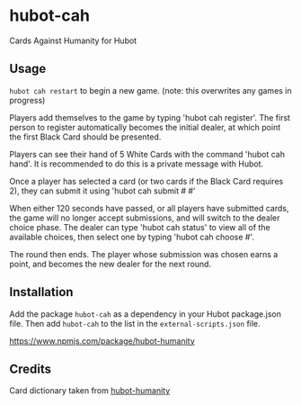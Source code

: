 # hubot-cah
Cards Against Humanity for Hubot

## Usage

`hubot cah restart` to begin a new game. (note: this overwrites any games in progress)

Players add themselves to the game by typing 'hubot cah register'. The first person to register automatically becomes the initial dealer, at which point the first Black Card should be presented.

Players can see their hand of 5 White Cards with the command 'hubot cah hand'. It is recommended to do this is a private message with Hubot.

Once a player has selected a card (or two cards if the Black Card requires 2), they can submit it using 'hubot cah submit # #'

When either 120 seconds have passed, or all players have submitted cards, the game will no longer accept submissions, and will switch to the dealer choice phase. The dealer can type 'hubot cah status' to view all of the available choices, then select one by typing 'hubot cah choose #'.

The round then ends. The player whose submission was chosen earns a point, and becomes the new dealer for the next round.

## Installation

Add the package `hubot-cah` as a dependency in your Hubot package.json file. Then add `hubot-cah` to the list in the `external-scripts.json` file.

https://www.npmjs.com/package/hubot-humanity

## Credits

Card dictionary taken from [hubot-humanity](https://github.com/jakswa/hubot-humanity) 
